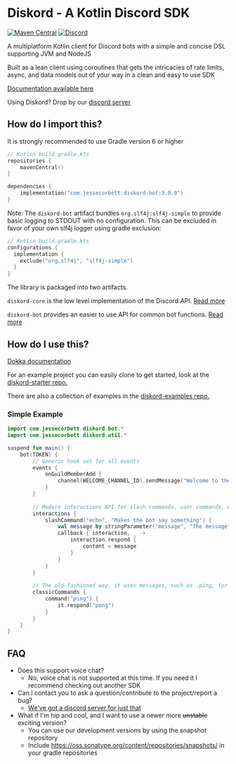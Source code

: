 # Diskord - A Kotlin Discord SDK
[![Maven Central](https://img.shields.io/maven-central/v/com.jessecorbett/diskord-bot.svg?label=Maven%20Central)](https://search.maven.org/search?q=g:%22com.jessecorbett%22%20AND%20a:%22diskord-bot%22)
[![Discord](https://img.shields.io/discord/424046347428167688.svg?style=flat-square)](https://discord.gg/UPTWsZ5)

A multiplatform Kotlin client for Discord bots with a simple and concise DSL supporting JVM and NodeJS

Built as a lean client using coroutines that gets the intricacies of rate limits, async, and data models out of your way in a clean and easy to use SDK

[Documentation available here](https://diskord.gitlab.io/diskord/)

Using Diskord? Drop by our [discord server](https://discord.gg/UPTWsZ5)

## How do I import this?

It is strongly recommended to use Gradle version 6 or higher

```kotlin
// Kotlin build.gradle.kts
repositories {
    mavenCentral()
}

dependencies {
    implementation("com.jessecorbett:diskord-bot:3.0.0")
}
```

Note: The `diskord-bot` artifact bundles `org.slf4j:slf4j-simple` to provide basic logging to STDOUT with no
configuration. This can be excluded in favor of your own slf4j logger using gradle exclusion:

```kotlin
// Kotlin build.gradle.kts
configurations {
  implementation {
    exclude("org.slf4j", "slf4j-simple")
  }
}
```

The library is packaged into two artifacts.

`diskord-core` is the low level implementation of the Discord API.
[Read more](https://gitlab.com/diskord/diskord/-/blob/master/diskord-core/README.md)

`diskord-bot` provides an easier to use API for common bot functions.
[Read more](https://gitlab.com/diskord/diskord/-/blob/master/diskord-bot/README.md)

## How do I use this?

[Dokka documentation](https://jesselcorbett.gitlab.io/diskord/)

For an example project you can easily clone to get started, look at the [diskord-starter repo.](https://gitlab.com/incendium/diskord-starter)

There are also a collection of examples in the [diskord-examples repo.](https://gitlab.com/incendium/diskord-examples)

### Simple Example

```kotlin
import com.jessecorbett.diskord.bot.*
import com.jessecorbett.diskord.util.*

suspend fun main() {
    bot(TOKEN) {
        // Generic hook set for all events
        events {
            onGuildMemberAdd {
                channel(WELCOME_CHANNEL_ID).sendMessage("Welcome to the server, ${it.user?.username}!")
            }
        }
      
        // Modern interactions API for slash commands, user commands, etc
        interactions {
            slashCommand("echo", "Makes the bot say something") {
                val message by stringParameter("message", "The message")
                callback { interaction, _ ->
                    interaction.respond {
                        content = message
                    }
                }
            }
        }
      
        // The old-fashioned way, it uses messages, such as .ping, for commands
        classicCommands {
            command("ping") {
                it.respond("pong")
            }
        }
    }
}
```


## FAQ
* Does this support voice chat?
    * No, voice chat is not supported at this time. If you need it I recommend checking out another SDK
* Can I contact you to ask a question/contribute to the project/report a bug?
    * [We've got a discord server for just that](https://discord.gg/UPTWsZ5)
* What if I'm hip and cool, and I want to use a newer more ~~unstable~~ exciting version?
    * You can use our development versions by using the snapshot repository
    * Include https://oss.sonatype.org/content/repositories/snapshots/ in your gradle repositories
